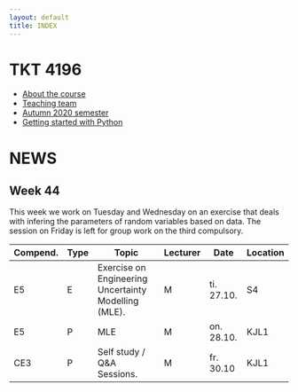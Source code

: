 ```yaml
---
layout: default
title: INDEX
---
```


# TKT 4196

- [About the course](about)
- [Teaching team](team)
- [Autumn 2020 semester](fall2020)
- [Getting started with Python](py_guide)


# NEWS
## Week 44

This week we work on Tuesday and Wednesday on an exercise that deals with infering the parameters of random variables based on data. The session on Friday is left for group work on the third compulsory.

| Compend. | Type |     Topic                                                 |	Lecturer |	Date       | Location |
|----------|------|-----------------------------------------------------------|----------|-------------|----------|
|  E5      | E    |  Exercise on Engineering Uncertainty Modelling (MLE).     |	  M      | ti. 27.10.  |  S4      |
|  E5      | P    |     MLE                                                   |   M      | on. 28.10.  |  KJL1    |
|  CE3     | P    |  Self study / Q&A Sessions.                               |   M      | fr. 30.10   |  KJL1    |


